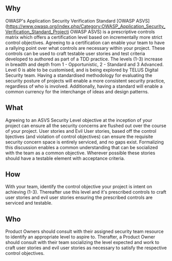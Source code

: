 ## Why
OWASP's Application Security Verification Standard [OWASP
ASVS](https://www.owasp.org/index.php/Category:OWASP_Application_Security_Verification_Standard_Projecti OWASP ASVS) is a prescriptive controls matrix which offers a certification level based on incrementally more strict control objectives. Agreeing to a certification can enable your team to have a rallying point over what controls are necessary within your project. These controls can be used to craft testable user stories and test criteria developed to authored as part of a TDD practice. The levels (1-3) increase in breadth and depth from 1 - Opportunistic, 2 - Standard and 3 Advanced. Level 0 is able to be customised, and is being explored by TELUS Digital Security team. Having a standardised methodology for evaluating the security posture of projects will enable a more consistent security practice, regardless of who is involved. Additionally, having a standard will enable a common currency for the interchange of ideas and design patterns.

## What
Agreeing to an ASVS Security Level  objective at the inception of your project can
ensure all the security concerns are flushed out over the course of your
project. User stories and Evil User stories, based off the control bjectives (and violation of control objectives) can ensure the requisite
security concern space is entirely serviced, and no gaps exist. Formalizing
this discussion enables a common understanding that can be socialized with the
team as a common objective.
Wherever possible these stories should have a testable element with acceptance
criteria.
## How
With your team, identify the control objective your project is intent on
achieving  (1-3). Thereafter use this level and it's prescribed controls to
craft user stories and evil user stories ensuring the prescribed controls are
serviced and testable. 
## Who
Product Owners should consult with their assigned security team resource to
identify an appropriate level to aspire to. Therafter, a Product Owner should
consult with their team socializing the level expected and work to craft user
stories and evil user stories as necessary to satisfy the respective control
objectives.
```
